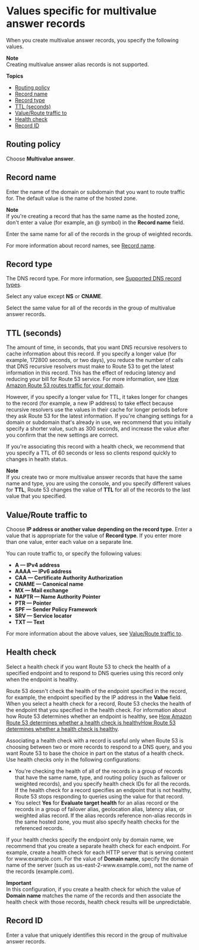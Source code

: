 # Values specific for multivalue answer records<a name="resource-record-sets-values-multivalue"></a>

When you create multivalue answer records, you specify the following values\.

**Note**  
Creating multivalue answer alias records is not supported\.

**Topics**
+ [Routing policy](#rrsets-values-multivalue-routing-policy)
+ [Record name](#rrsets-values-multivalue-name)
+ [Record type](#rrsets-values-multivalue-type)
+ [TTL \(seconds\)](#rrsets-values-multivalue-ttl)
+ [Value/Route traffic to](#rrsets-values-multivalue-value)
+ [Health check](#rrsets-values-multivalue-associate-with-health-check)
+ [Record ID](#rrsets-values-multivalue-set-identifier)

## Routing policy<a name="rrsets-values-multivalue-routing-policy"></a>

Choose **Multivalue answer**\.

## Record name<a name="rrsets-values-multivalue-name"></a>

Enter the name of the domain or subdomain that you want to route traffic for\. The default value is the name of the hosted zone\. 

**Note**  
If you're creating a record that has the same name as the hosted zone, don't enter a value \(for example, an @ symbol\) in the **Record name** field\. 

Enter the same name for all of the records in the group of weighted records\. 

For more information about record names, see [Record name](resource-record-sets-values-shared.md#rrsets-values-common-name)\.

## Record type<a name="rrsets-values-multivalue-type"></a>

The DNS record type\. For more information, see [Supported DNS record types](ResourceRecordTypes.md)\.

Select any value except **NS** or **CNAME**\.

Select the same value for all of the records in the group of multivalue answer records\.

## TTL \(seconds\)<a name="rrsets-values-multivalue-ttl"></a>

The amount of time, in seconds, that you want DNS recursive resolvers to cache information about this record\. If you specify a longer value \(for example, 172800 seconds, or two days\), you reduce the number of calls that DNS recursive resolvers must make to Route 53 to get the latest information in this record\. This has the effect of reducing latency and reducing your bill for Route 53 service\. For more information, see [How Amazon Route 53 routes traffic for your domain](welcome-dns-service.md#welcome-dns-service-how-route-53-routes-traffic)\.

However, if you specify a longer value for TTL, it takes longer for changes to the record \(for example, a new IP address\) to take effect because recursive resolvers use the values in their cache for longer periods before they ask Route 53 for the latest information\. If you're changing settings for a domain or subdomain that's already in use, we recommend that you initially specify a shorter value, such as 300 seconds, and increase the value after you confirm that the new settings are correct\.

If you're associating this record with a health check, we recommend that you specify a TTL of 60 seconds or less so clients respond quickly to changes in health status\.

**Note**  
If you create two or more multivalue answer records that have the same name and type, you are using the console, and you specify different values for **TTL**, Route 53 changes the value of **TTL** for all of the records to the last value that you specified\.

## Value/Route traffic to<a name="rrsets-values-multivalue-value"></a>

Choose **IP address or another value depending on the record type**\. Enter a value that is appropriate for the value of **Record type**\. If you enter more than one value, enter each value on a separate line\.

You can route traffic to, or specify the following values:
+ **A — IPv4 address**
+ **AAAA — IPv6 address**
+ **CAA — Certificate Authority Authorization**
+ **CNAME — Canonical name**
+ **MX — Mail exchange**
+ **NAPTR — Name Authority Pointer**
+ **PTR — Pointer**
+ **SPF — Sender Policy Framework**
+ **SRV — Service locator**
+ **TXT — Text**

For more information about the above values, see [Value/Route traffic to](resource-record-sets-values-shared.md#rrsets-values-common-value)\.

## Health check<a name="rrsets-values-multivalue-associate-with-health-check"></a>

Select a health check if you want Route 53 to check the health of a specified endpoint and to respond to DNS queries using this record only when the endpoint is healthy\. 

Route 53 doesn't check the health of the endpoint specified in the record, for example, the endpoint specified by the IP address in the **Value** field\. When you select a health check for a record, Route 53 checks the health of the endpoint that you specified in the health check\. For information about how Route 53 determines whether an endpoint is healthy, see [How Amazon Route 53 determines whether a health check is healthyHow Route 53 determines whether a health check is healthy](dns-failover-determining-health-of-endpoints.md)\.

Associating a health check with a record is useful only when Route 53 is choosing between two or more records to respond to a DNS query, and you want Route 53 to base the choice in part on the status of a health check\. Use health checks only in the following configurations:
+ You're checking the health of all of the records in a group of records that have the same name, type, and routing policy \(such as failover or weighted records\), and you specify health check IDs for all the records\. If the health check for a record specifies an endpoint that is not healthy, Route 53 stops responding to queries using the value for that record\.
+ You select **Yes** for **Evaluate target health** for an alias record or the records in a group of failover alias, geolocation alias, latency alias, or weighted alias record\. If the alias records reference non\-alias records in the same hosted zone, you must also specify health checks for the referenced records\. 

If your health checks specify the endpoint only by domain name, we recommend that you create a separate health check for each endpoint\. For example, create a health check for each HTTP server that is serving content for www\.example\.com\. For the value of **Domain name**, specify the domain name of the server \(such as us\-east\-2\-www\.example\.com\), not the name of the records \(example\.com\)\.

**Important**  
In this configuration, if you create a health check for which the value of **Domain name** matches the name of the records and then associate the health check with those records, health check results will be unpredictable\.

## Record ID<a name="rrsets-values-multivalue-set-identifier"></a>

Enter a value that uniquely identifies this record in the group of multivalue answer records\. 